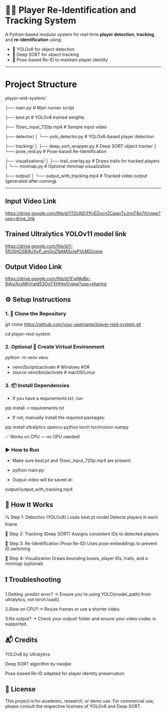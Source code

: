 # 🏃‍♂️ Player Re-Identification and Tracking System

A Python-based modular system for real-time **player detection**, **tracking**, and **re-identification** using:
- 🧠 YOLOv8 for object detection
- 🎯 Deep SORT for object tracking
- 🔁 Pose-based Re-ID to maintain player identity

---
# Project Structure
player-reid-system/

├── main.py                       # Main runner script

├── best.pt                       # YOLOv8 trained weights

├── 15sec_input_720p.mp4          # Sample input video

├── detector/
│   └── yolo_detector.py          # YOLOv8-based player detection

├── tracking/
│   ├── deep_sort_wrapper.py      # Deep SORT object tracker
│   └── pose_reid.py              # Pose-based Re-Identification

├── visualizations/
│   ├── trail_overlay.py          # Draws trails for tracked players
│   └── minimap.py                # Optional minimap visualization

├── output/
│   └── output_with_tracking.mp4   # Tracked video output (generated after running)

---
## Input Video Link

https://drive.google.com/file/d/1TDcND31fvEDvcnZCaianTxJrmT8q7iIi/view?usp=drive_link

## Trained Ultralytics YOLOv11 model link

https://drive.google.com/file/d/1-5fOSHOSB9UXyP_enOoZNAMScrePVcMD/view

## Output Video Link

https://drive.google.com/file/d/1FwMpBe-9iAuiXcxMtVraldS3OgTXHHm1/view?usp=sharing


## ⚙️ Setup Instructions

### 1. 🔁 Clone the Repository

git clone https://github.com/your-username/player-reid-system.git

cd player-reid-system

### 2. Optional  🧪 Create Virtual Environment
python -m venv venv

- venv\Scripts\activate  # Windows
#OR
- source venv/bin/activate  # macOS/Linux

### 3. 📦 Install Dependencies
- If you have a requirements.txt, run:

pip install -r requirements.txt

- If not, manually install the required packages:

pip install ultralytics opencv-python torch torchvision numpy

✅ Works on CPU — no GPU needed!

### ▶️ How to Run
- Make sure best.pt and 15sec_input_720p.mp4 are present.

- python main.py

- Output video will be saved at:

output/output_with_tracking.mp4

## 🧠 How It Works
🔍 Step 1: Detection (YOLOv8)
Loads best.pt model
Detects players in each frame

🎯 Step 2: Tracking (Deep SORT)
Assigns consistent IDs to detected players

🔁 Step 3: Re-Identification (Pose Re-ID)
Uses pose embeddings to prevent ID switching

🎨 Step 4: Visualization
Draws bounding boxes, player IDs, trails, and a minimap (optional)

## ❗ Troubleshooting
1.Getting .predict error? → Ensure you're using YOLO(model_path) from ultralytics, not torch.load().

2.Slow on CPU? → Resize frames or use a shorter video.

3.No output? → Check your output/ folder and ensure your video codec is supported.

## 📬 Credits
YOLOv8 by Ultralytics

Deep SORT algorithm by nwojke

Pose-based Re-ID adapted for player identity preservation

## 🔐 License
This project is for academic, research, or demo use. For commercial use, please consult the respective licenses of YOLOv8 and Deep SORT.



